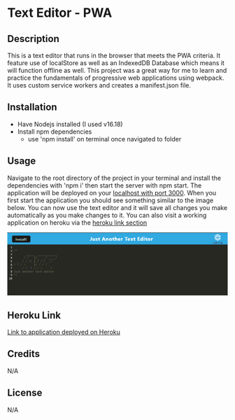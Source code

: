 # Text Editor - PWA

## Description

This is a text editor that runs in the browser that meets the PWA criteria. It feature use of localStore as well as an IndexedDB Database which means it will function offline as well. This project was a great way for me to learn and practice the fundamentals of progressive web applications using webpack. It uses custom service workers and creates a manifest.json file.

## Installation

- Have Nodejs installed (I used v16.18)
- Install npm dependencies
  - use 'npm install' on terminal once navigated to folder

## Usage

Navigate to the root directory of the project in your terminal and install the dependencies with 'npm i' then start the server with npm start. The application will be deployed on your [localhost with port 3000](http://localhost:3000/). When you first start the application you should see something similar to the image below. You can now use the text editor and it will save all changes you make automatically as you make changes to it. You can also visit a working application on heroku via the [heroku link section](#heroku-link)

![Project Preview](./assets/images/project-preview-browser.png)

## Heroku Link

[Link to application deployed on Heroku](https://text-editor-pwa-3000.herokuapp.com/)

## Credits

N/A

## License

N/A

